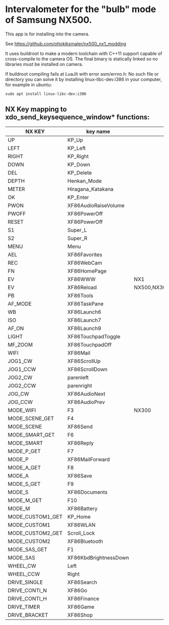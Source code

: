 # Intervalometer for the "bulb" mode of Samsung NX500.

This app is for installing into the camera.

See https://github.com/ottokiksmaler/nx500_nx1_modding

It uses buildroot to make a modern toolchain with C++11 support capable of
cross-compile to the camera OS. The final binary is statically linked so no
libraries must be installed on camera.

If buildroot compiling fails at LuaJit with error asm/errno.h: No such file or directory
you can solve it by installing linux-libc-dev:i386 in your computer, for example
in ubuntu:

```
sudo apt install linux-libc-dev:i386
```

## NX Key mapping to xdo_send_keysequence_window* functions:

|NX KEY|key name||
|---|---|---|
|UP|KP_Up||
|LEFT|KP_Left||
|RIGHT|KP_Right||
|DOWN|KP_Down||
|DEL|KP_Delete||
|DEPTH|Henkan_Mode||
|METER|Hiragana_Katakana||
|OK|KP_Enter||
|PWON|XF86AudioRaiseVolume||
|PWOFF|XF86PowerOff||
|RESET|XF86PowerOff||
|S1|Super_L||
|S2|Super_R||
|MENU|Menu||
|AEL|XF86Favorites||
|REC|XF86WebCam||
|FN|XF86HomePage||
|EV|XF86WWW|NX1|
|EV|XF86Reload|NX500,NX300|
|PB|XF86Tools||
|AF_MODE|XF86TaskPane||
|WB|XF86Launch6||
|ISO|XF86Launch7||
|AF_ON|XF86Launch9||
|LIGHT|XF86TouchpadToggle||
|MF_ZOOM|XF86TouchpadOff||
|WIFI|XF86Mail||
|JOG1_CW|XF86ScrollUp||
|JOG1_CCW|XF86ScrollDown||
|JOG2_CW|parenleft||
|JOG2_CCW|parenright||
|JOG_CW|XF86AudioNext||
|JOG_CCW|XF86AudioPrev||
|MODE_WIFI|F3|NX300|
|MODE_SCENE_GET|F4||
|MODE_SCENE|XF86Send||
|MODE_SMART_GET|F6||
|MODE_SMART|XF86Reply||
|MODE_P_GET|F7||
|MODE_P|XF86MailForward||
|MODE_A_GET|F8||
|MODE_A|XF86Save||
|MODE_S_GET|F9||
|MODE_S|XF86Documents||
|MODE_M_GET|F10||
|MODE_M|XF86Battery||
|MODE_CUSTOM1_GET|KP_Home||
|MODE_CUSTOM1|XF86WLAN||
|MODE_CUSTOM2_GET|Scroll_Lock||
|MODE_CUSTOM2|XF86Bluetooth||
|MODE_SAS_GET|F1||
|MODE_SAS|XF86KbdBrightnessDown||
|WHEEL_CW|Left||
|WHEEL_CCW|Right||
|DRIVE_SINGLE|XF86Search||
|DRIVE_CONTI_N|XF86Go||
|DRIVE_CONTI_H|XF86Finance||
|DRIVE_TIMER|XF86Game||
|DRIVE_BRACKET|XF86Shop||
